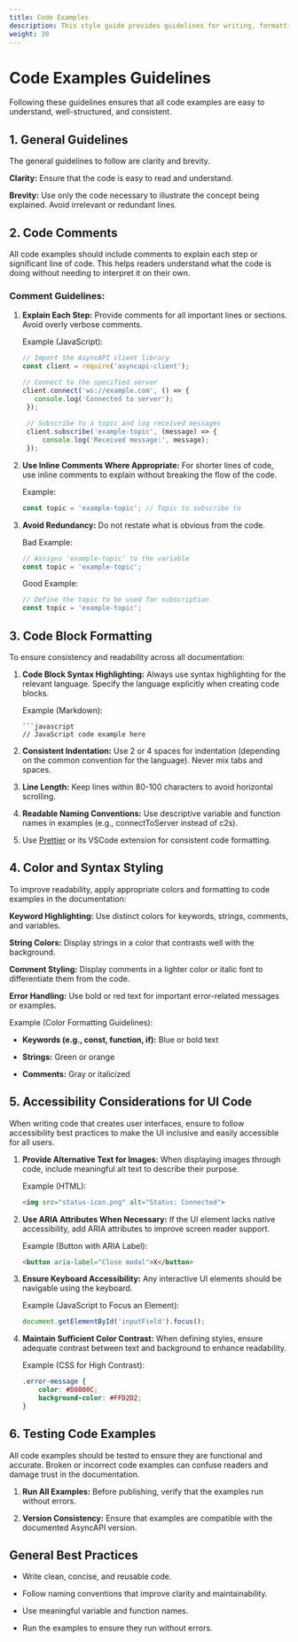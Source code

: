 ```yaml
---
title: Code Examples
description: This style guide provides guidelines for writing, formatting, and styling code examples in AsyncAPI documentation. 
weight: 30
---
```



# Code Examples Guidelines
Following these guidelines ensures that all code examples are easy to understand, well-structured, and consistent.

## 1. General Guidelines 
The general guidelines to follow are clarity and brevity.

**Clarity:** Ensure that the code is easy to read and understand.

**Brevity:** Use only the code necessary to illustrate the concept being explained. Avoid irrelevant or redundant lines.

## 2. Code Comments
All code examples should include comments to explain each step or significant line of code. This helps readers understand what the code is doing without needing to interpret it on their own.

### Comment Guidelines:
1. **Explain Each Step:** Provide comments for all important lines or sections. Avoid overly verbose comments.
   
   Example (JavaScript):
   ```javascript
   // Import the AsyncAPI client library
   const client = require('asyncapi-client');
   
   // Connect to the specified server
   client.connect('ws://example.com', () => {
      console.log('Connected to server');
    });
    
    // Subscribe to a topic and log received messages
    client.subscribe('example-topic', (message) => {
        console.log('Received message:', message);
    });
    ```

2. **Use Inline Comments Where Appropriate:** For shorter lines of code, use inline comments to explain without breaking the flow of the code.
   
   Example:
   ```javascript
   const topic = 'example-topic'; // Topic to subscribe to
   ```

3. **Avoid Redundancy:** Do not restate what is obvious from the code.
   
   Bad Example:
   ```javascript
   // Assigns 'example-topic' to the variable
   const topic = 'example-topic';
   ```
   Good Example:
   ```javascript
   // Define the topic to be used for subscription
   const topic = 'example-topic';
   ```

## 3. Code Block Formatting

To ensure consistency and readability across all documentation:

1. **Code Block Syntax Highlighting:** Always use syntax highlighting for the relevant language. Specify the language explicitly when creating code blocks.
   
   Example (Markdown):
   ```
   ```javascript
   // JavaScript code example here
   ```

2. **Consistent Indentation:** Use 2 or 4 spaces for indentation (depending on the common convention for the language). Never mix tabs and spaces.

3. **Line Length:** Keep lines within 80-100 characters to avoid horizontal scrolling.

4. **Readable Naming Conventions:** Use descriptive variable and function names in examples (e.g., connectToServer instead of c2s).

5. Use [Prettier](https://prettier.io/) or its VSCode extension for consistent code formatting.


## 4. Color and Syntax Styling

To improve readability, apply appropriate colors and formatting to code examples in the documentation:

**Keyword Highlighting:** Use distinct colors for keywords, strings, comments, and variables.

**String Colors:** Display strings in a color that contrasts well with the background.

**Comment Styling:** Display comments in a lighter color or italic font to differentiate them from the code.

**Error Handling:** Use bold or red text for important error-related messages or examples.

Example (Color Formatting Guidelines):

- **Keywords (e.g., const, function, if):** Blue or bold text

- **Strings:** Green or orange

- **Comments:** Gray or italicized

## 5. Accessibility Considerations for UI Code

When writing code that creates user interfaces, ensure to follow accessibility best practices to make the UI inclusive and easily accessible for all users.

1. **Provide Alternative Text for Images:** When displaying images through code, include meaningful alt text to describe their purpose.
   
   Example (HTML):
   ```html
   <img src="status-icon.png" alt="Status: Connected">
   ```

2. **Use ARIA Attributes When Necessary:** If the UI element lacks native accessibility, add ARIA attributes to improve screen reader support.
   
   Example (Button with ARIA Label):
   
   ```html
   <button aria-label="Close modal">X</button>
   ```

3. **Ensure Keyboard Accessibility:** Any interactive UI elements should be navigable using the keyboard.
    
    Example (JavaScript to Focus an Element):
    
    ```javascript 
    document.getElementById('inputField').focus();
    ```

4. **Maintain Sufficient Color Contrast:** When defining styles, ensure adequate contrast between text and background to enhance readability.
    
    Example (CSS for High Contrast):
    
    ```css
    .error-message {
        color: #D8000C;
        background-color: #FFD2D2;
    }
    ```
  
## 6. Testing Code Examples

All code examples should be tested to ensure they are functional and accurate. Broken or incorrect code examples can confuse readers and damage trust in the documentation.

1. **Run All Examples:** Before publishing, verify that the examples run without errors.

2. **Version Consistency:** Ensure that examples are compatible with the documented AsyncAPI version.

## General Best Practices
- Write clean, concise, and reusable code.

- Follow naming conventions that improve clarity and maintainability.

- Use meaningful variable and function names.

- Run the examples to ensure they run without errors.